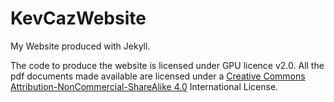 # KevCazWebsite

My Website produced with Jekyll.

The code to produce the website is licensed under GPU licence v2.0.
All the pdf documents made available are licensed under a [Creative Commons Attribution-NonCommercial-ShareAlike 4.0](http://creativecommons.org/licenses/by-nc-sa/4.0/) International License.
